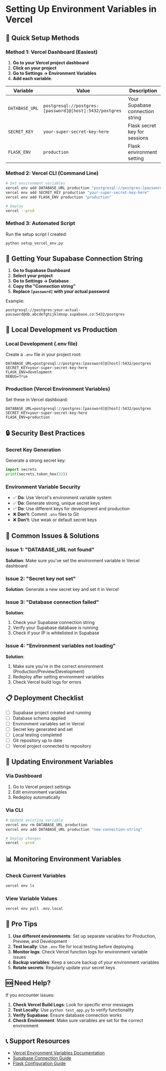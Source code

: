 # Setting Up Environment Variables in Vercel

## 🚀 **Quick Setup Methods**

### **Method 1: Vercel Dashboard (Easiest)**

1. **Go to your Vercel project dashboard**
2. **Click on your project**
3. **Go to Settings → Environment Variables**
4. **Add each variable**:

| Variable | Value | Description |
|----------|-------|-------------|
| `DATABASE_URL` | `postgresql://postgres:[password]@[host]:5432/postgres` | Your Supabase connection string |
| `SECRET_KEY` | `your-super-secret-key-here` | Flask secret key for sessions |
| `FLASK_ENV` | `production` | Flask environment setting |

### **Method 2: Vercel CLI (Command Line)**

```bash
# Set environment variables
vercel env add DATABASE_URL production "postgresql://postgres:[password]@[host]:5432/postgres"
vercel env add SECRET_KEY production "your-super-secret-key-here"
vercel env add FLASK_ENV production "production"

# Deploy
vercel --prod
```

### **Method 3: Automated Script**

Run the setup script I created:

```bash
python setup_vercel_env.py
```

## 🔧 **Getting Your Supabase Connection String**

1. **Go to Supabase Dashboard**
2. **Select your project**
3. **Go to Settings → Database**
4. **Copy the "Connection string"**
5. **Replace `[password]` with your actual password**

Example:
```
postgresql://postgres:your-actual-password@db.abcdefghijklmnop.supabase.co:5432/postgres
```

## 📁 **Local Development vs Production**

### **Local Development (.env file)**
Create a `.env` file in your project root:
```env
DATABASE_URL=postgresql://postgres:[password]@[host]:5432/postgres
SECRET_KEY=your-super-secret-key-here
FLASK_ENV=development
DEBUG=True
```

### **Production (Vercel Environment Variables)**
Set these in Vercel dashboard:
```env
DATABASE_URL=postgresql://postgres:[password]@[host]:5432/postgres
SECRET_KEY=your-super-secret-key-here
FLASK_ENV=production
```

## 🔒 **Security Best Practices**

### **Secret Key Generation**
Generate a strong secret key:
```python
import secrets
print(secrets.token_hex(32))
```

### **Environment Variable Security**
- ✅ **Do**: Use Vercel's environment variable system
- ✅ **Do**: Generate strong, unique secret keys
- ✅ **Do**: Use different keys for development and production
- ❌ **Don't**: Commit `.env` files to Git
- ❌ **Don't**: Use weak or default secret keys

## 🚨 **Common Issues & Solutions**

### **Issue 1: "DATABASE_URL not found"**
**Solution**: Make sure you've set the environment variable in Vercel dashboard

### **Issue 2: "Secret key not set"**
**Solution**: Generate a new secret key and set it in Vercel

### **Issue 3: "Database connection failed"**
**Solution**: 
1. Check your Supabase connection string
2. Verify your Supabase database is running
3. Check if your IP is whitelisted in Supabase

### **Issue 4: "Environment variables not loading"**
**Solution**:
1. Make sure you're in the correct environment (Production/Preview/Development)
2. Redeploy after setting environment variables
3. Check Vercel build logs for errors

## 📋 **Deployment Checklist**

- [ ] Supabase project created and running
- [ ] Database schema applied
- [ ] Environment variables set in Vercel
- [ ] Secret key generated and set
- [ ] Local testing completed
- [ ] Git repository up to date
- [ ] Vercel project connected to repository

## 🔄 **Updating Environment Variables**

### **Via Dashboard**
1. Go to Vercel project settings
2. Edit environment variables
3. Redeploy automatically

### **Via CLI**
```bash
# Update existing variable
vercel env rm DATABASE_URL production
vercel env add DATABASE_URL production "new-connection-string"

# Deploy changes
vercel --prod
```

## 📊 **Monitoring Environment Variables**

### **Check Current Variables**
```bash
vercel env ls
```

### **View Variable Values**
```bash
vercel env pull .env.local
```

## 🎯 **Pro Tips**

1. **Use different environments**: Set up separate variables for Production, Preview, and Development
2. **Test locally**: Use `.env` file for local testing before deploying
3. **Monitor logs**: Check Vercel function logs for environment variable issues
4. **Backup variables**: Keep a secure backup of your environment variables
5. **Rotate secrets**: Regularly update your secret keys

## 🆘 **Need Help?**

If you encounter issues:

1. **Check Vercel Build Logs**: Look for specific error messages
2. **Test Locally**: Use `python test_app.py` to verify functionality
3. **Verify Supabase**: Ensure database connection works
4. **Check Environment**: Make sure variables are set for the correct environment

## 📞 **Support Resources**

- [Vercel Environment Variables Documentation](https://vercel.com/docs/concepts/projects/environment-variables)
- [Supabase Connection Guide](https://supabase.com/docs/guides/database/connecting-to-postgres)
- [Flask Configuration Guide](https://flask.palletsprojects.com/en/2.3.x/config/) 